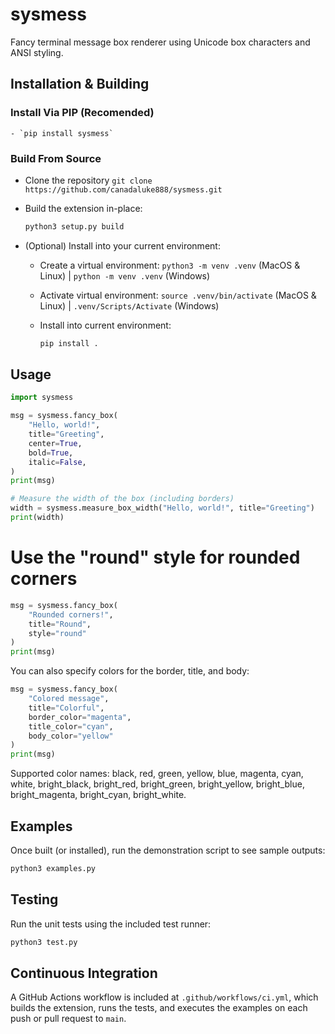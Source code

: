 # sysmess

Fancy terminal message box renderer using Unicode box characters and ANSI styling.

## Installation & Building

  ### Install Via PIP (Recomended)
    - `pip install sysmess`

  ### Build From Source
  - Clone the repository `git clone https://github.com/canadaluke888/sysmess.git`

  - Build the extension in-place:

    ```bash
    python3 setup.py build
    ```

  - (Optional) Install into your current environment:
  
    - Create a virtual environment: `python3 -m venv .venv` (MacOS & Linux) | `python -m venv .venv` (Windows)

    - Activate virtual environment: `source .venv/bin/activate` (MacOS & Linux) | `.venv/Scripts/Activate` (Windows)

    - Install into current environment:

        ```bash
        pip install .
        ```

## Usage

```python
import sysmess

msg = sysmess.fancy_box(
    "Hello, world!",
    title="Greeting",
    center=True,
    bold=True,
    italic=False,
)
print(msg)

# Measure the width of the box (including borders)
width = sysmess.measure_box_width("Hello, world!", title="Greeting")
print(width)
```

# Use the "round" style for rounded corners
```python
msg = sysmess.fancy_box(
    "Rounded corners!",
    title="Round",
    style="round"
)
print(msg)
```

You can also specify colors for the border, title, and body:

```python
msg = sysmess.fancy_box(
    "Colored message",
    title="Colorful",
    border_color="magenta",
    title_color="cyan",
    body_color="yellow"
)
print(msg)
```

Supported color names: black, red, green, yellow, blue, magenta, cyan, white,
bright_black, bright_red, bright_green, bright_yellow, bright_blue,
bright_magenta, bright_cyan, bright_white.

## Examples

Once built (or installed), run the demonstration script to see sample outputs:

```bash
python3 examples.py
```

## Testing

Run the unit tests using the included test runner:

```bash
python3 test.py
```

## Continuous Integration

A GitHub Actions workflow is included at `.github/workflows/ci.yml`, which builds the extension, runs the tests, and executes the examples on each push or pull request to `main`.

